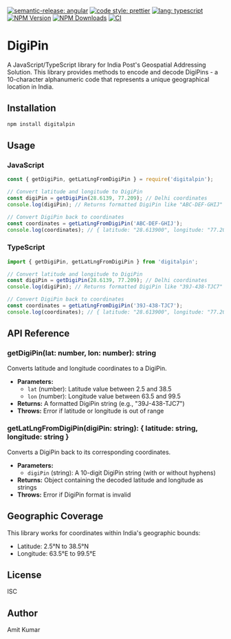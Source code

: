 [![semantic-release: angular](https://img.shields.io/badge/semantic--release-angular-e10079?logo=semantic-release&style=flat-square)](https://github.com/semantic-release/semantic-release) [![code style: prettier](https://img.shields.io/badge/code_style-prettier-ff69b4.svg?style=flat-square)](https://github.com/prettier/prettier) [![lang: typescript](https://shields.io/badge/TypeScript-3178C6?logo=TypeScript&logoColor=FFF&style=flat-square)](https://www.typescriptlang.org/) [![NPM Version](https://img.shields.io/npm/v/digitalpin?style=flat-square)](https://www.npmjs.com/package/digitalpin) [![NPM Downloads](https://img.shields.io/npm/dw/digitalpin?style=flat-square)](https://www.npmjs.com/package/digitalpin) [![CI](https://github.com/amitkma/digipin/actions/workflows/ci.yml/badge.svg)](https://github.com/amitkma/digipin/actions/workflows/ci.yml)

# DigiPin

A JavaScript/TypeScript library for India Post's Geospatial Addressing Solution. This library provides methods to encode and decode DigiPins - a 10-character alphanumeric code that represents a unique geographical location in India.

## Installation

```bash
npm install digitalpin
```

## Usage

### JavaScript

```javascript
const { getDigiPin, getLatLngFromDigiPin } = require('digitalpin');

// Convert latitude and longitude to DigiPin
const digiPin = getDigiPin(28.6139, 77.209); // Delhi coordinates
console.log(digiPin); // Returns formatted DigiPin like "ABC-DEF-GHIJ"

// Convert DigiPin back to coordinates
const coordinates = getLatLngFromDigiPin('ABC-DEF-GHIJ');
console.log(coordinates); // { latitude: "28.613900", longitude: "77.209000" }
```

### TypeScript

```typescript
import { getDigiPin, getLatLngFromDigiPin } from 'digitalpin';

// Convert latitude and longitude to DigiPin
const digiPin = getDigiPin(28.6139, 77.209); // Delhi coordinates
console.log(digiPin); // Returns formatted DigiPin like "39J-438-TJC7"

// Convert DigiPin back to coordinates
const coordinates = getLatLngFromDigiPin('39J-438-TJC7');
console.log(coordinates); // { latitude: "28.613900", longitude: "77.209000" }
```

## API Reference

### getDigiPin(lat: number, lon: number): string

Converts latitude and longitude coordinates to a DigiPin.

- **Parameters:**
  - `lat` (number): Latitude value between 2.5 and 38.5
  - `lon` (number): Longitude value between 63.5 and 99.5
- **Returns:** A formatted DigiPin string (e.g., "39J-438-TJC7")
- **Throws:** Error if latitude or longitude is out of range

### getLatLngFromDigiPin(digiPin: string): { latitude: string, longitude: string }

Converts a DigiPin back to its corresponding coordinates.

- **Parameters:**
  - `digiPin` (string): A 10-digit DigiPin string (with or without hyphens)
- **Returns:** Object containing the decoded latitude and longitude as strings
- **Throws:** Error if DigiPin format is invalid

## Geographic Coverage

This library works for coordinates within India's geographic bounds:

- Latitude: 2.5°N to 38.5°N
- Longitude: 63.5°E to 99.5°E

## License

ISC

## Author

Amit Kumar
